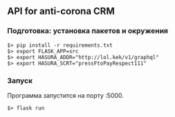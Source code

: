## API for anti-corona CRM

### Подготовка: установка пакетов и окружения

```console
$> pip install -r requirements.txt
$> export FLASK_APP=src
$> export HASURA_ADDR="http://lol.kek/v1/graphql"
$> export HASURA_SCRT="pressFtoPayRespect111"
```

### Запуск

Программа запустится на порту :5000.

```console
$> flask run
```
